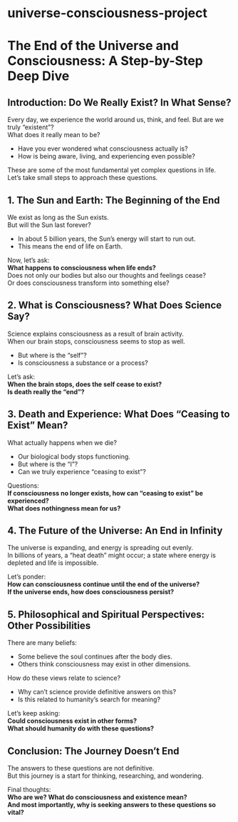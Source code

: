 # universe-consciousness-project
# The End of the Universe and Consciousness: A Step-by-Step Deep Dive

## Introduction: Do We Really Exist? In What Sense?

Every day, we experience the world around us, think, and feel. But are we truly “existent”?  
What does it really mean to be?  
- Have you ever wondered what consciousness actually is?  
- How is being aware, living, and experiencing even possible?

These are some of the most fundamental yet complex questions in life.  
Let’s take small steps to approach these questions.



## 1. The Sun and Earth: The Beginning of the End

We exist as long as the Sun exists.  
But will the Sun last forever?  
- In about 5 billion years, the Sun’s energy will start to run out.  
- This means the end of life on Earth.

Now, let’s ask:  
**What happens to consciousness when life ends?**  
Does not only our bodies but also our thoughts and feelings cease?  
Or does consciousness transform into something else?



## 2. What is Consciousness? What Does Science Say?

Science explains consciousness as a result of brain activity.  
When our brain stops, consciousness seems to stop as well.  
- But where is the “self”?  
- Is consciousness a substance or a process?

Let’s ask:  
**When the brain stops, does the self cease to exist?**  
**Is death really the “end”?**



## 3. Death and Experience: What Does “Ceasing to Exist” Mean?

What actually happens when we die?  
- Our biological body stops functioning.  
- But where is the “I”?  
- Can we truly experience “ceasing to exist”?

Questions:  
**If consciousness no longer exists, how can “ceasing to exist” be experienced?**  
**What does nothingness mean for us?**



## 4. The Future of the Universe: An End in Infinity

The universe is expanding, and energy is spreading out evenly.  
In billions of years, a “heat death” might occur; a state where energy is depleted and life is impossible.  

Let’s ponder:  
**How can consciousness continue until the end of the universe?**  
**If the universe ends, how does consciousness persist?**



## 5. Philosophical and Spiritual Perspectives: Other Possibilities

There are many beliefs:  
- Some believe the soul continues after the body dies.  
- Others think consciousness may exist in other dimensions.

How do these views relate to science?  
- Why can’t science provide definitive answers on this?  
- Is this related to humanity’s search for meaning?

Let’s keep asking:  
**Could consciousness exist in other forms?**  
**What should humanity do with these questions?**



## Conclusion: The Journey Doesn’t End

The answers to these questions are not definitive.  
But this journey is a start for thinking, researching, and wondering.  

Final thoughts:  
**Who are we? What do consciousness and existence mean?**  
**And most importantly, why is seeking answers to these questions so vital?**
